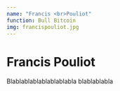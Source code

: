 ```yaml
---
name: "Francis <br>Pouliot"
function: Bull Bitcoin
img: francispouliot.jpg
---
```


# Francis Pouliot
 
Blablablablablablablabla
blablablabla


